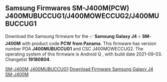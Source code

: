 <h2>Samsung Firmwares SM-J400M(PCW) J400MUBUCCUG1/J400MOWECCUG2/J400MUBUCCUG1</h2>
Download the Samsung firmware for the ✅ <strong>Samsung Galaxy J4 </strong> ⭐ <strong>SM-J400M</strong> with product code <strong>PCW</strong> <strong> from Panama</strong>. This firmware has version number PDA <strong>J400MUBUCCUG1</strong> and CSC J400MOWECCUG2. The operating system of this firmware is Android Q , with build date 2021-09-03. Changelist <strong>19180804</strong>.


[SM-J400M](https://samfirm.shop/samsung/model/SM-J400M)
[J400MUBUCCUG1](https://samfirm.shop/samsung/pda/J400MUBUCCUG1)
[Download Firmware Samsung Galaxy J4 SM-J400M](https://samfirm.shop/samsung/firmware/452109)

